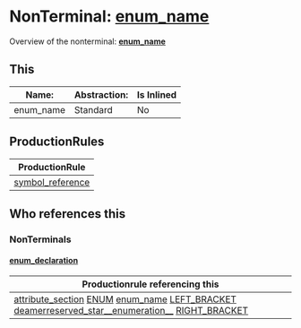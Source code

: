 # NonTerminal: **[enum_name](./enum_name.md)**

Overview of the nonterminal: **[enum_name](./enum_name.md)**



## This

| Name:                | Abstraction:    | Is Inlined |
| -------------------- | --------------- | ---------- |
| enum_name | Standard | No |



## ProductionRules

| ProductionRule |
| ---- |
| [symbol_reference](./symbol_reference.md)  |




## Who references this

### NonTerminals


#### [enum_declaration](./../Grammar/enum_declaration.md)

| Productionrule referencing this                      |
| ---------------------------------------------------- |
| [attribute_section](./attribute_section.md) [ENUM](./../Lexicon/ENUM.md) [enum_name](./enum_name.md) [LEFT_BRACKET](./../Lexicon/LEFT_BRACKET.md) [deamerreserved_star__enumeration__](./deamerreserved_star__enumeration__.md) [RIGHT_BRACKET](./../Lexicon/RIGHT_BRACKET.md)  |




